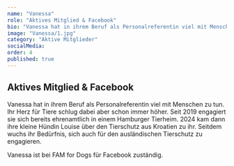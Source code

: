 ```yaml
---
name: "Vanessa"
role: "Aktives Mitglied & Facebook"
bio: "Vanessa hat in ihrem Beruf als Personalreferentin viel mit Menschen zu tun. Ihr Herz für Tiere schlug dabei aber schon immer höher. Seit 2019 engagiert sie sich bereits ehrenamtlich in einem Hamburger Tierheim. 2024 kam dann ihre kleine Hündin Louise über den Tierschutz aus Kroatien zu ihr. Seitdem wuchs ihr Bedürfnis, sich auch für den ausländischen Tierschutz zu engagieren. Vanessa ist bei FAM for Dogs für Facebook zuständig."
image: "Vanessa/1.jpg"
category: "Aktive Mitglieder"
socialMedia:
order: 4
published: true
---
```


## Aktives Mitglied & Facebook

Vanessa hat in ihrem Beruf als Personalreferentin viel mit Menschen zu tun. Ihr Herz für Tiere schlug dabei aber schon immer höher. Seit 2019 engagiert sie sich bereits ehrenamtlich in einem Hamburger Tierheim. 2024 kam dann ihre kleine Hündin Louise über den Tierschutz aus Kroatien zu ihr. Seitdem wuchs ihr Bedürfnis, sich auch für den ausländischen Tierschutz zu engagieren.

Vanessa ist bei FAM for Dogs für Facebook zuständig. 